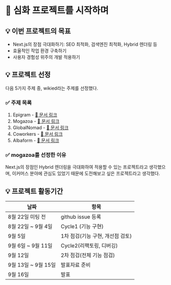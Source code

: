 # 📝 심화 프로젝트를 시작하며

## 💡 이번 프로젝트의 목표
- Next.js의 장점 극대화하기: SEO 최적화, 검색엔진 최적화, Hybrid 렌더링 등
- 효율적인 작업 환경 구축하기
- 사용자 경험성 위주의 개발 적용하기

## 💡 프로젝트 선정
다음 5가지 주제 중, wikied라는 주제를 선정했다.

### ✅ 주제 목록
1. Epigram - [🔗 문서 링크](https://codeit.notion.site/_-Epigram-10d6fd228e8d80098612d88ed9c8593b)
2. Mogazoa - [🔗 문서 링크](https://codeit.notion.site/_-Mogazoa-631abba6780048859d73d74eabf0070f)
3. GlobalNomad - [🔗 문서 링크](https://codeit.notion.site/_-GlobalNomad-10d6fd228e8d809d976dfd2f913c94ea)
4. Coworkers - [🔗 문서 링크](https://codeit.notion.site/_-Coworkers-10d6fd228e8d80a090ccea147e27f49d)
5. Albaform - [🔗 문서 링크](https://codeit.notion.site/_-Albaform-10d6fd228e8d800081efdae3ba243715)

### ✅ mogazoa를 선정한 이유
Next.js의 장점인 Hybrid 렌더링을 극대화하여 적용할 수 있는 프로젝트라고 생각했으며, 이커머스 분야에 관심도 있었기 때문에 도전해보고 싶은 프로젝트라고 생각했다.

## 💡 프로젝트 활동기간
| **날짜** | **항목** |
| --- | --- |
| 8월 22일 미팅 전 | github issue 등록 |
| 8월 22일 ~ 9월 4일 | Cycle1 (기능 구현) |
| 9월 5일 | 1차 점검(기능 구현, 개선점 검토) |
| 9월 6일 ~ 9월 11일 | Cycle2(리팩토링, 디버깅) |
| 9월 12일 | 2차 점검(전체 기능 점검) |
| 9월 13일 ~ 9월 15일 | 발표자료 준비 |
| 9월 16일 | 발표 |
